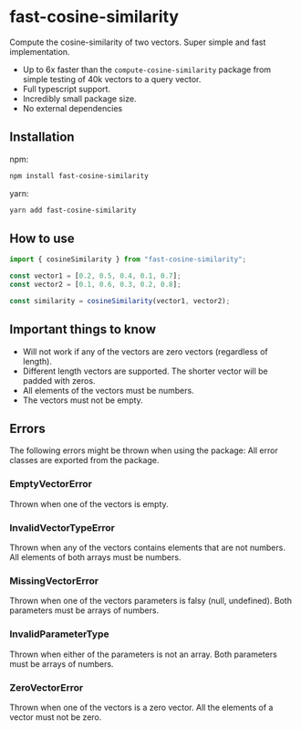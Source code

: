 # fast-cosine-similarity

Compute the cosine-similarity of two vectors.
Super simple and fast implementation.

* Up to 6x faster than the `compute-cosine-similarity` package from simple testing of 40k vectors to a query vector. 
* Full typescript support. 
* Incredibly small package size.
* No external dependencies

## Installation
npm:
```bash
npm install fast-cosine-similarity
```

yarn:
```bash
yarn add fast-cosine-similarity
```
    

## How to use
```typescript
import { cosineSimilarity } from "fast-cosine-similarity";

const vector1 = [0.2, 0.5, 0.4, 0.1, 0.7];
const vector2 = [0.1, 0.6, 0.3, 0.2, 0.8];

const similarity = cosineSimilarity(vector1, vector2);
```


## Important things to know
* Will not work if any of the vectors are zero vectors (regardless of length).
* Different length vectors are supported. The shorter vector will be padded with zeros.
* All elements of the vectors must be numbers.
* The vectors must not be empty.

## Errors

The following errors might be thrown when using the package:
All error classes are exported from the package.

### EmptyVectorError
Thrown when one of the vectors is empty.

### InvalidVectorTypeError
Thrown when any of the vectors contains elements that are not numbers. All elements of both arrays must be numbers.

### MissingVectorError
Thrown when one of the vectors parameters is falsy (null, undefined). Both parameters must be arrays of numbers.

### InvalidParameterType
Thrown when either of the parameters is not an array. Both parameters must be arrays of numbers.

### ZeroVectorError
Thrown when one of the vectors is a zero vector. All the elements of a vector must not be zero.

